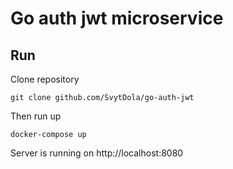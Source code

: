 # Go auth jwt microservice



## Run

Clone repository
```shell
git clone github.com/SvytDola/go-auth-jwt
```
Then run up
```shell
docker-compose up
```

Server is running on http://localhost:8080
